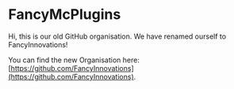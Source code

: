 # FancyMcPlugins

Hi, this is our old GitHub organisation. We have renamed ourself to FancyInnovations!

You can find the new Organisation here: [https://github.com/FancyInnovations](https://github.com/FancyInnovations).
